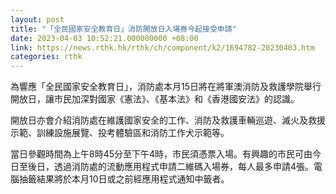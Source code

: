 ```yaml
---
layout: post
title: "「全民國家安全教育日」消防開放日入場券今起接受申請"
date: 2023-04-03 10:52:21.000000000 +08:00
link: https://news.rthk.hk/rthk/ch/component/k2/1694782-20230403.htm
categories: rthk
---
```


為響應「全民國家安全教育日」，消防處本月15日將在將軍澳消防及救護學院舉行開放日，讓市民加深對國家《憲法》、《基本法》和《香港國安法》的認識。

開放日亦會介紹消防處在維護國家安全的工作、消防及救護車輛巡遊、滅火及救援示範、訓練設施展覽、投考體驗區和消防工作犬示範等。 

當日參觀時間為上午8時45分至下午4時，市民須憑票入場。有興趣的市民可由今日至後日，透過消防處的流動應用程式申請二維碼入場券，每人最多申請4張。電腦抽籤結果將於本月10日或之前經應用程式通知中籤者。
